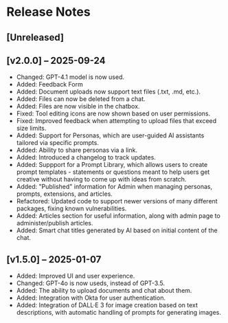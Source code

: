 # Release Notes

## [Unreleased]

## [v2.0.0] – 2025-09-24

- Changed: GPT-4.1 model is now used.
- Added: Feedback Form
- Added: Document uploads now support text files (.txt, .md, etc.).
- Added: Files can now be deleted from a chat.
- Added: Files are now visible in the chatbox.
- Fixed: Tool editing icons are now shown based on user permissions.
- Fixed: Improved feedback when attempting to upload files that exceed size limits.
- Added: Support for Personas, which are user-guided AI assistants tailored via specific prompts.
- Added: Ability to share personas via a link.
- Added: Introduced a changelog to track updates.
- Added: Suppport for a Prompt Library, which allows users to create prompt templates - statements or questions meant to help users get creative without having to come up with ideas from scratch.
- Added: "Published" information for Admin when managing personas, prompts, extensions, and articles.
- Refactored: Updated code to support newer versions of many different packages, fixing known vulnerabilities.
- Added: Articles section for useful information, along with admin page to administer/publish articles.
- Added: Smart chat titles generated by AI based on initial content of the chat.

## [v1.5.0] – 2025-01-07

- Added: Improved UI and user experience.
- Changed: GPT-4o is now useds, instead of GPT-3.5.
- Added: The ability to upload documents and chat about them.
- Added: Integration with Okta for user authentication.
- Added: Integration of DALL·E 3 for image creation based on text descriptions, with automatic handling of prompts for generating images.

